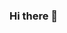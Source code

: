 ### Hi there 👋

<!--
  - 🔭 I’m currently  estou procuranto um trabalho!
  - 🌱 I’m currently learning  e-ecommerc
  - 📫 How to reach me:
- 😄 Pronouns: ...
- ⚡ Fun fact: ... 
-->
